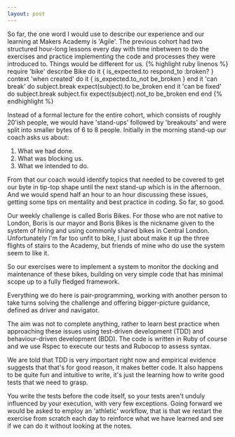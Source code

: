 ```yaml
---
layout: post
---
```

So far, the one word I would use to describe our experience and our learning at Makers Academy is 'Agile'.  The previous cohort had two structured hour-long lessons every day with time inbetween to do the exercises and practice implementing the code and processes they were introduced to.  Things would be different for us.
{% highlight ruby linenos %}
require 'bike'
describe Bike do
  it { is_expected.to respond_to :broken? }
  context 'when created' do
    it { is_expected.to_not be_broken }
  end
  it 'can break' do
    subject.break
    expect(subject).to be_broken
  end
  it 'can be fixed' do
    subject.break
    subject.fix
    expect(subject).not_to be_broken
  end
end
{% endhighlight %}
<!--more-->
Instead of a formal lecture for the entire cohort, which consists of roughly 20'ish people, we would have 'stand-ups' followed by 'breakouts' and were split into smaller bytes of 6 to 8 people.  Initially in the morning stand-up our coach asks us about:

1. What we had done.
2. What was blocking us.
3. What we intended to do.

From that our coach would identify topics that needed to be covered to get our byte in tip-top shape until the next stand-up which is in the afternoon.  And we would spend half an hour to an hour discussing these issues, getting some tips on mentality and best practice in coding.  So far, so good.

Our weekly challenge is called Boris Bikes.  For those who are not native to London, Boris is our mayor and Boris Bikes is the nickname given to the system of hiring and using commonly shared bikes in Central London.  Unfortunately I'm far too unfit to bike, I just about make it up the three flights of stairs to the Academy, but friends of mine who do use the system seem to like it.

So our exercises were to implement a system to monitor the docking and maintenance of these bikes, building on very simple code that has minimal scope up to a fully fledged framework.

Everything we do here is pair-programming, working with another person to take turns solving the challenge and offering bigger-picture guidance, defined as driver and navigator.

The aim was not to complete anything, rather to learn best practice when approaching these issues using test-driven development (TDD) and behaviour-driven development (BDD).  The code is written in Ruby of course and we use Rspec to execute our tests and Rubocop to assess syntax.

We are told that TDD is very important right now and empirical evidence suggests that that's for good reason, it makes better code.  It also happens to be quite fun and intuitive to write, it's just the learning how to write good tests that we need to grasp.

You write the tests before the code itself, so your tests aren't unduly influenced by your execution, with very few exceptions.  Going forward we would be asked to employ an 'athletic' workflow, that is that we restart the exercise from scratch each day to reinforce what we have learned and see if we can do it without looking at the notes.
